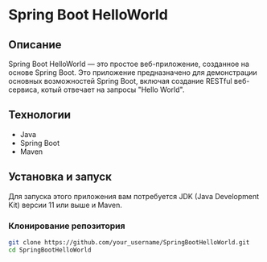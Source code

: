 # Spring Boot HelloWorld

## Описание

Spring Boot HelloWorld — это простое веб-приложение, созданное на основе Spring Boot. Это приложение предназначено для демонстрации основных возможностей Spring Boot, включая создание RESTful веб-сервиса, котый отвечает на запросы "Hello World".

## Технологии

- Java
- Spring Boot
- Maven

## Установка и запуск

Для запуска этого приложения вам потребуется JDK (Java Development Kit) версии 11 или выше и Maven.

### Клонирование репозитория

```bash
git clone https://github.com/your_username/SpringBootHelloWorld.git
cd SpringBootHelloWorld

